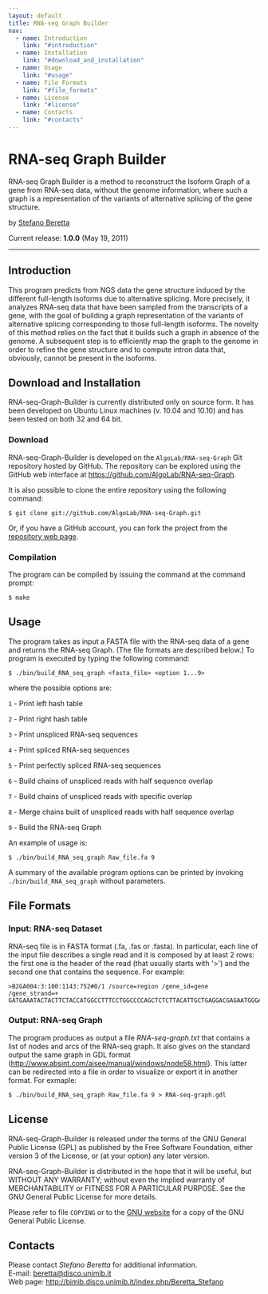 ```yaml
---
layout: default
title: RNA-seq Graph Builder
nav:
  - name: Introduction
    link: "#introduction"
  - name: Installation
    link: "#download_and_installation"
  - name: Usage
    link: "#usage"
  - name: File Formats
    link: "#file_formats"
  - name: License
    link: "#license"
  - name: Contacts
    link: "#contacts"
---
```


  RNA-seq Graph Builder
==========

RNA-seq Graph Builder is a method to reconstruct the Isoform Graph of a gene from RNA-seq
data, without the genome information, where such a graph is a representation
of the variants of alternative splicing of the gene structure.


by [Stefano Beretta](http://bimib.disco.unimib.it/index.php/Beretta_Stefano)


Current release: **1.0.0** (May 19, 2011)


------------------------------------------------------------------------



## Introduction ##

This program predicts from NGS data the gene structure induced by the different 
full-length isoforms due to alternative splicing. More precisely, it analyzes 
RNA-seq data that have been sampled from the transcripts of a gene, with the goal
of building a graph representation of the variants of alternative splicing
corresponding to those full-length isoforms. The novelty of this method relies on
the fact that it builds such a graph in absence of the genome. A subsequent step 
is to efficiently map the graph to the genome in order to refine the gene structure 
and to compute intron data that, obviously, cannot be present in the isoforms.



## Download and Installation ##

RNA-seq-Graph-Builder is currently distributed only on source form.
It has been developed on Ubuntu Linux machines (v. 10.04 and
10.10) and has been tested on both 32 and 64 bit.

### Download ###

RNA-seq-Graph-Builder is developed on the `AlgoLab/RNA-seq-Graph` Git repository hosted by
GitHub.
The repository can be explored using the GitHub web interface at
<https://github.com/AlgoLab/RNA-seq-Graph>.

It is also possible to clone the entire repository using the following
command:

    $ git clone git://github.com/AlgoLab/RNA-seq-Graph.git
    
Or, if you have a GitHub account, you can fork the project from the
[repository web page](https://github.com/AlgoLab/RNA-seq-Graph).


### Compilation ###

The program can be compiled by issuing the command at the command
prompt:

    $ make


## Usage ##

The program takes as input a FASTA file with the RNA-seq data of a gene
and returns the RNA-seq Graph. (The file formats are described below.)
To program is executed by typing the following command:

    $ ./bin/build_RNA_seq_graph <fasta_file> <option 1...9>

where the possible options are:

`1` - Print left hash table

`2` - Print right hash table

`3` - Print unspliced RNA-seq sequences

`4` - Print spliced RNA-seq sequences

`5` - Print perfectly spliced RNA-seq sequences

`6` - Build chains of unspliced reads with half sequence overlap

`7` - Build chains of unspliced reads with specific overlap

`8` - Merge chains built of unspliced reads with half sequence overlap

`9` - Build the RNA-seq Graph

An example of usage is:

    $ ./bin/build_RNA_seq_graph Raw_file.fa 9

A summary of the available program options can be printed by invoking
`./bin/build_RNA_seq_graph` without parameters.


## File Formats ##

### Input: RNA-seq Dataset ###

RNA-seq file is in FASTA format (.fa, .fas or .fasta).
In particular, each line of the input file describes a single
read and it is composed by at least 2 rows: the first one is the header of
the read (that usually starts with '>') and the second one that contains the
sequence. For example:

    >B2GA004:3:100:1143:752#0/1 /source=region /gene_id=gene /gene_strand=+
    GATGAAATACTACTTCTACCATGGCCTTTCCTGGCCCCAGCTCTCTTACATTGCTGAGGACGAGAATGGGAAGAT

### Output: RNA-seq Graph ###

The program produces as output a file _RNA-seq-graph.txt_ that contains
a list of nodes and arcs of the RNA-seq graph. It also gives on the
standard output the same graph in GDL format (<http://www.absint.com/aisee/manual/windows/node58.html>).
This latter can be redirected into a file in order to visualize or export it in another format.
For exmaple:

    $ ./bin/build_RNA_seq_graph Raw_file.fa 9 > RNA-seq-graph.gdl

## License ##

RNA-seq-Graph-Builder is released under the terms of the GNU General Public License
(GPL) as published by the Free Software Foundation, either version 3 of
the License, or (at your option) any later version.

RNA-seq-Graph-Builder is distributed in the hope that it will be useful, but WITHOUT
ANY WARRANTY; without even the implied warranty of MERCHANTABILITY or
FITNESS FOR A PARTICULAR PURPOSE.
See the GNU General Public License for more details.

Please refer to file `COPYING` or to the
[GNU website](http://www.gnu.org/licenses/) for a copy of the GNU
General Public License.


## Contacts ##

Please contact *Stefano Beretta* for additional information.  
E-mail:   <beretta@disco.unimib.it>  
Web page: <http://bimib.disco.unimib.it/index.php/Beretta_Stefano>


